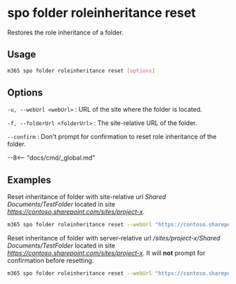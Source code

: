 # spo folder roleinheritance reset

Restores the role inheritance of a folder.

## Usage

```sh
m365 spo folder roleinheritance reset [options]
```

## Options

`-u, --webUrl <webUrl>`
: URL of the site where the folder is located.

`-f, --folderUrl <folderUrl>`
: The site-relative URL of the folder.

`--confirm`
: Don't prompt for confirmation to reset role inheritance of the folder.

--8<-- "docs/cmd/_global.md"

## Examples

Reset inheritance of folder with site-relative url _Shared Documents/TestFolder_ located in site _https://contoso.sharepoint.com/sites/project-x_.

```sh
m365 spo folder roleinheritance reset --webUrl "https://contoso.sharepoint.com/sites/project-x" --folderUrl "Shared Documents/TestFolder"
```

Reset inheritance of folder with server-relative url _/sites/project-x/Shared Documents/TestFolder_ located in site _https://contoso.sharepoint.com/sites/project-x_. It will **not** prompt for confirmation before resetting.

```sh
m365 spo folder roleinheritance reset --webUrl "https://contoso.sharepoint.com/sites/project-x" --folderUrl "/sites/project-x/Shared Documents/TestFolder" --confirm
```
